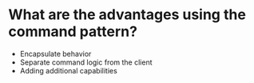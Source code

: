 # What are the advantages using the command pattern?

* Encapsulate behavior
* Separate command logic from the client
* Adding additional capabilities
